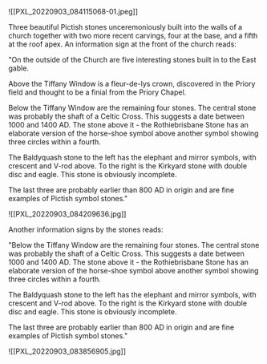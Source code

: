 ![[PXL_20220903_084115068-01.jpeg]]

Three beautiful Pictish stones unceremoniously built into the walls of a church together with two more recent carvings, four at the base, and a fifth at the roof apex. An information sign at the front of the church reads:

"On the outside of the Church are five interesting stones built in to the East gable.

Above the Tiffany Window is a fleur-de-lys crown, discovered in the Priory field and thought to be a finial from the Priory Chapel.

Below the Tiffany Window are the remaining four stones. The central stone was probably the shaft of a Celtic Cross. This suggests a date between 1000 and 1400 AD. The stone above it - the Rothiebrisbane Stone has an elaborate version of the horse-shoe symbol above another symbol showing three circles within a fourth.

The Baldyquash stone to the left has the elephant and mirror symbols, with crescent and V-rod above. To the right is the Kirkyard stone with double disc and eagle. This stone is obviously incomplete.

The last three are probably earlier than 800 AD in origin and are fine examples of Pictish symbol stones."

![[PXL_20220903_084209636.jpg]]

Another information signs by the stones reads:

"Below the Tiffany Window are the remaining four stones. The central stone was probably the shaft of a Celtic Cross. This suggests a date between 1000 and 1400 AD. The stone above it - the Rothiebrisbane Stone has an elaborate version of the horse-shoe symbol above another symbol showing three circles within a fourth.

The Baldyquash stone to the left has the elephant and mirror symbols, with crescent and V-rod above. To the right is the Kirkyard stone with double disc and eagle. This stone is obviously incomplete.

The last three are probably earlier than 800 AD in origin and are fine examples of Pictish symbol stones."

![[PXL_20220903_083856905.jpg]]